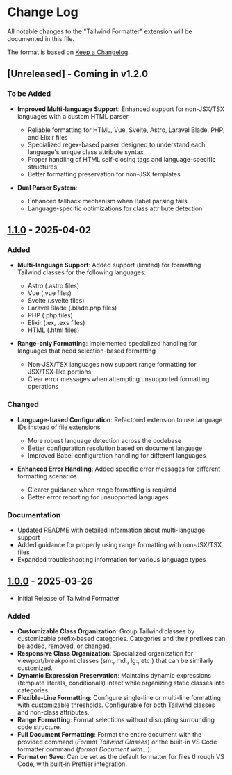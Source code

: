 # Change Log

All notable changes to the "Tailwind Formatter" extension will be documented in this file.

The format is based on [Keep a Changelog](http://keepachangelog.com/).

## [Unreleased] - Coming in v1.2.0

### To be Added

- **Improved Multi-language Support**: Enhanced support for non-JSX/TSX languages with a custom HTML parser

  - Reliable formatting for HTML, Vue, Svelte, Astro, Laravel Blade, PHP, and Elixir files
  - Specialized regex-based parser designed to understand each language's unique class attribute syntax
  - Proper handling of HTML self-closing tags and language-specific structures
  - Better formatting preservation for non-JSX templates

- **Dual Parser System**:
  - Enhanced fallback mechanism when Babel parsing fails
  - Language-specific optimizations for class attribute detection

## [1.1.0] - 2025-04-02

### Added

- **Multi-language Support**: Added support (limited) for formatting Tailwind classes for the following languages:

  - Astro (.astro files)
  - Vue (.vue files)
  - Svelte (.svelte files)
  - Laravel Blade (.blade.php files)
  - PHP (.php files)
  - Elixir (.ex, .exs files)
  - HTML (.html files)

- **Range-only Formatting**: Implemented specialized handling for languages that need selection-based formatting
  - Non-JSX/TSX languages now support range formatting for JSX/TSX-like portions
  - Clear error messages when attempting unsupported formatting operations

### Changed

- **Language-based Configuration**: Refactored extension to use language IDs instead of file extensions

  - More robust language detection across the codebase
  - Better configuration resolution based on document language
  - Improved Babel configuration handling for different languages

- **Enhanced Error Handling**: Added specific error messages for different formatting scenarios
  - Clearer guidance when range formatting is required
  - Better error reporting for unsupported languages

### Documentation

- Updated README with detailed information about multi-language support
- Added guidance for properly using range formatting with non-JSX/TSX files
- Expanded troubleshooting information for various language types

[1.1.0]: https://github.com/myhtica/tailwind-formatter/releases/tag/v1.1.0

## [1.0.0] - 2025-03-26

- Initial Release of Tailwind Formatter

### Added

- **Customizable Class Organization**: Group Tailwind classes by customizable prefix-based categories. Categories and their prefixes can be added, removed, or changed.
- **Responsive Class Organization**: Specialized organization for viewport/breakpoint classes (sm:, md:, lg:, etc.) that can be similarly customized.
- **Dynamic Expression Preservation**: Maintains dynamic expressions (template literals, conditionals) intact while organizing static classes into categories.
- **Flexible-Line Formatting**: Configure single-line or multi-line formatting with customizable thresholds. Configurable for both Tailwind classes and non-class attributes.
- **Range Formatting**: Format selections without disrupting surrounding code structure.
- **Full Document Formatting**: Format the entire document with the provided command (_Format Tailwind Classes_) or the built-in VS Code formatter command (_format Document with..._).
- **Format on Save**: Can be set as the default formatter for files through VS Code, with built-in Prettier integration.

[1.0.0]: https://github.com/myhtica/tailwind-formatter/releases/tag/v1.0.0
